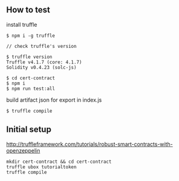 ## How to test

install truffle

```
$ npm i -g truffle

// check truffle's version

$ truffle version
Truffle v4.1.7 (core: 4.1.7)
Solidity v0.4.23 (solc-js)

$ cd cert-contract
$ npm i
$ npm run test:all
```

build artifact json for export in index.js

```
$ truffle compile
```


## Initial setup

http://truffleframework.com/tutorials/robust-smart-contracts-with-openzeppelin

```
mkdir cert-contract && cd cert-contract
truffle ubox tutorialtoken
truffle compile
```